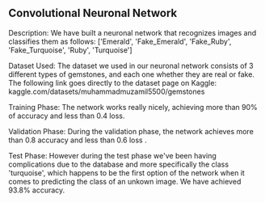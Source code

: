 Convolutional Neuronal Network
--------------------------------------------------

Description:
We have built a neuronal network that recognizes images and classifies them as follows: ['Emerald', 'Fake_Emerald', 'Fake_Ruby', 'Fake_Turquoise', 'Ruby', 'Turquoise']

Dataset Used:
The dataset we used in our neuronal network consists of 3 different types of gemstones, and each one whether they are real or fake. The following link goes directly to the dataset 
page on Kaggle: 
kaggle.com/datasets/muhammadmuzamil5500/gemstones

Training Phase:
The network works really nicely, achieving more than 90% of accuracy and less than 0.4 loss.

Validation Phase:
During the validation phase, the network achieves more than 0.8 accuracy and less than 0.6 loss .

Test Phase:
However during the test phase we've been having complications due to the database and more specifically the class 'turquoise', which happens to be the first option of the network
when it comes to predicting the class of an unkown image.
We have achieved 93.8% accuracy.
